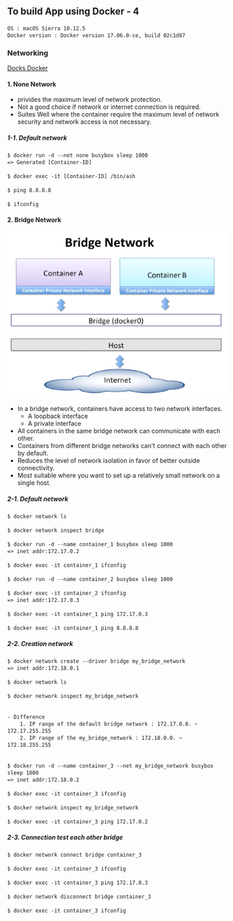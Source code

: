 ## To build App using Docker - 4
```
OS : macOS Sierra 10.12.5
Docker version : Docker version 17.06.0-ce, build 02c1d87
```

### Networking
[Docks Docker](https://docs.docker.com/engine/userguide/networking/)

#### 1. None Network
- privides the maximum level of network protection.
- Not a good choice if network or internet connection is required.
- Suites Well where the container require the maximum level of network security and network access is not necessary.

##### 1-1. Default network
```
$ docker run -d --net none busybox sleep 1000
=> Generated [Container-ID]

$ docker exec -it [Container-ID] /bin/ash

$ ping 8.8.8.8

$ ifconfig
```

#### 2. Bridge Network
![Bridge Network](bridge_network.png)
- In a bridge network, containers have access to two network interfaces.
	- A loopback interface
	- A private interface
- All containers in the same bridge network can communicate with each other.
- Containers from different bridge networks can't connect with each other by default.
- Reduces the level of network isolation in favor of better outside connectivity.
- Most suitable where you want to set up a relatively small network on a single host.


##### 2-1. Default network
```
$ docker network ls

$ docker network inspect bridge

$ docker run -d --name container_1 busybox sleep 1000
=> inet addr:172.17.0.2

$ docker exec -it container_1 ifconfig

$ docker run -d --name container_2 busybox sleep 1000

$ docker exec -it container_2 ifconfig
=> inet addr:172.17.0.3

$ docker exec -it container_1 ping 172.17.0.3

$ docker exec -it container_1 ping 8.8.8.8
```

##### 2-2. Creation network
```
$ docker network create --driver bridge my_bridge_network
=> inet addr:172.18.0.1

$ docker network ls

$ docker network inspect my_bridge_network


- Difference
	1. IP range of the default bridge network : 172.17.0.0. ~ 172.17.255.255
	2. IP range of the my_bridge_network : 172.18.0.0. ~ 172.18.255.255


$ docker run -d --name container_3 --net my_bridge_network busybox sleep 1000
=> inet addr:172.18.0.2

$ docker exec -it container_3 ifconfig

$ docker network inspect my_bridge_network

$ docker exec -it container_3 ping 172.17.0.2
```

##### 2-3. Connection test each other bridge
```
$ docker network connect bridge container_3

$ docker exec -it container_3 ifconfig

$ docker exec -it container_3 ping 172.17.0.3

$ docker network disconnect bridge container_3

$ docker exec -it container_3 ifconfig
```